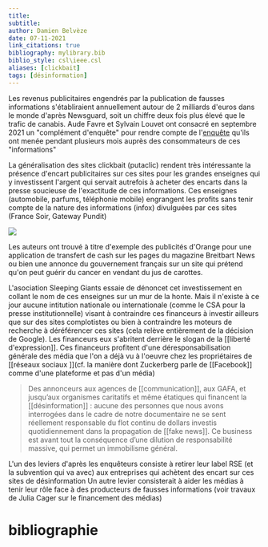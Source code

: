 ```yaml
---
title: 
subtitle:
author: Damien Belvèze
date: 07-11-2021
link_citations: true
bibliography: mylibrary.bib
biblio_style: csl\ieee.csl
aliases: [clickbait]
tags: [désinformation]
---
```


Les revenus publicitaires engendrés par la publication de fausses informations s'établiraient annuellement autour de 2 milliards d'euros dans le monde d'après Newsguard, soit un chiffre deux fois plus élevé que le trafic de canabis.  Aude Favre et Sylvain Louvet ont consacré en septembre 2021 un "complément d'enquête" pour rendre compte de l'[enquête](20211107_favre_louvet.pdf) qu'ils ont menée pendant plusieurs mois auprès des consommateurs de ces "informations" 

La généralisation des sites clickbait (putaclic) rendent très intéressante la présence d'encart publicitaires sur ces sites pour les grandes enseignes qui y investissent l'argent qui servait autrefois à acheter des encarts dans la presse soucieuse de l'exactitude de ces informations. Ces enseignes (automobile, parfums, téléphonie mobile) engrangent les profits sans tenir compte de la nature des informations (infox) divulguées par ces sites (France Soir, Gateway Pundit)

![](financement_publicite_desinformation.jpg)

Les auteurs ont trouvé à titre d'exemple des publicités d'Orange pour une application de transfert de cash sur les pages du magazine Breitbart News ou bien une annonce du gouvernement français sur un site qui prétend qu'on peut guérir du cancer en vendant du jus de carottes. 

L'asociation Sleeping Giants essaie de dénoncet cet investissement en collant le nom de ces enseignes sur un mur de la honte. Mais il n'existe à ce jour aucune intitution nationale ou internationale (comme le CSA pour la presse institutionnelle) visant à contraindre ces financeurs à investir ailleurs que sur des sites complotistes ou bien à contraindre les moteurs de recherche à déréférencer ces sites (cela relève entièrement de la décision de Google). Les financeurs eux s'abritent derrière le slogan de la [[liberté d'expression]]. Ces financeurs profitent d'une déresponsabilisation générale des média que l'on a déjà vu à l'oeuvre chez les propriétaires de [[réseaux sociaux ]](cf. la manière dont Zuckerberg parle de [[Facebook]] comme d'une plateforme et pas d'un média) 

>Des annonceurs aux agences de [[communication]], aux GAFA, et jusqu’aux organismes caritatifs et même étatiques qui financent la [[désinformation]] : aucune des personnes que nous avons interrogées dans le cadre de notre documentaire ne se sent réellement responsable du flot continu de dollars investis quotidiennement dans la propagation de [[fake news]]. Ce business est avant tout la conséquence d’une dilution de responsabilité massive, qui permet un immobilisme général.

L'un des leviers d'après les enquêteurs consiste à retirer leur label RSE (et la subvention qui va avec) aux entreprises qui achètent des encart sur ces sites de désinformation
Un autre levier consisterait à aider les médias à tenir leur rôle face à des producteurs de fausses informations (voir travaux de Julia Cager sur le financement des médias)

# bibliographie

